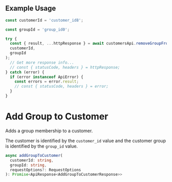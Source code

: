 ## Example Usage

```ts
const customerId = 'customer_id8';

const groupId = 'group_id0';

try {
  const { result, ...httpResponse } = await customersApi.removeGroupFromCustomer(
  customerId,
  groupId
);
  // Get more response info...
  // const { statusCode, headers } = httpResponse;
} catch (error) {
  if (error instanceof ApiError) {
    const errors = error.result;
    // const { statusCode, headers } = error;
  }
}
```

# Add Group to Customer

Adds a group membership to a customer.

The customer is identified by the `customer_id` value
and the customer group is identified by the `group_id` value.

```ts
async addGroupToCustomer(
  customerId: string,
  groupId: string,
  requestOptions?: RequestOptions
): Promise<ApiResponse<AddGroupToCustomerResponse>>
```
